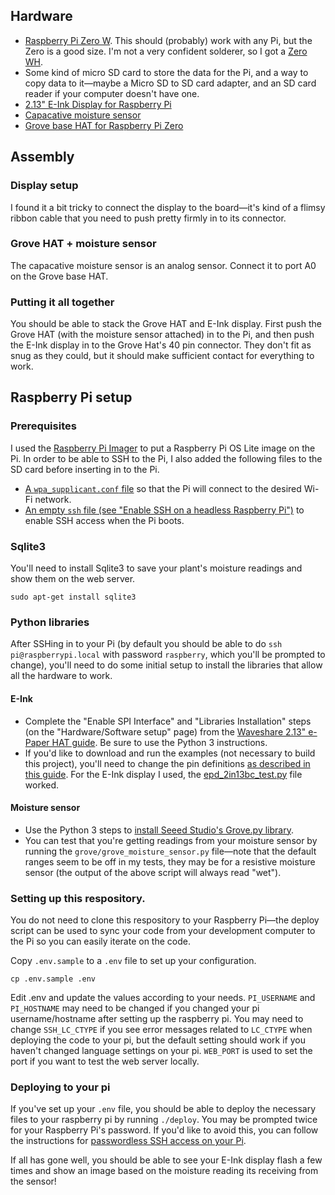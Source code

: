 ## Hardware

- [Raspberry Pi Zero W](https://www.raspberrypi.org/products/raspberry-pi-zero-w/). This should (probably) work with any Pi, but the Zero is a good size. I'm not a very confident solderer, so I got a [Zero WH](https://www.raspberrypi.org/blog/zero-wh/).
- Some kind of micro SD card to store the data for the Pi, and a way to copy data to it—maybe a Micro SD to SD card adapter, and an SD card reader if your computer doesn't have one.
- [2.13" E-Ink Display for Raspberry Pi](https://www.seeedstudio.com/2-13-Triple-Color-E-Ink-Display-for-Raspberry-Pi-p-4044.html)
- [Capacative moisture sensor](https://www.seeedstudio.com/Grove-Capacitive-Moisture-Sensor-Corrosion-Resistant.html)
- [Grove base HAT for Raspberry Pi Zero](https://www.seeedstudio.com/Grove-Base-Hat-for-Raspberry-Pi-Zero.html)

## Assembly

### Display setup

I found it a bit tricky to connect the display to the board—it's kind of a flimsy ribbon cable that you need to push pretty firmly in to its connector.

### Grove HAT + moisture sensor

The capacative moisture sensor is an analog sensor. Connect it to port A0 on the Grove base HAT.

### Putting it all together

You should be able to stack the Grove HAT and E-Ink display. First push the Grove HAT (with the moisture sensor attached) in to the Pi, and then push the E-Ink display in to the Grove Hat's 40 pin connector. They don't fit as snug as they could, but it should make sufficient contact for everything to work.

## Raspberry Pi setup

### Prerequisites

I used the [Raspberry Pi Imager](https://www.raspberrypi.org/software/) to put a Raspberry Pi OS Lite image on the Pi. In order to be able to SSH to the Pi, I also added the following files to the SD card before inserting in to the Pi.

- [A `wpa_supplicant.conf` file](https://www.raspberrypi.org/documentation/configuration/wireless/headless.md) so that the Pi will connect to the desired Wi-Fi network.
- [An empty `ssh` file (see "Enable SSH on a headless Raspberry Pi")](https://www.raspberrypi.org/documentation/remote-access/ssh/README.md) to enable SSH access when the Pi boots.

### Sqlite3

You'll need to install Sqlite3 to save your plant's moisture readings and show them on the web server.

```
sudo apt-get install sqlite3
```

### Python libraries

After SSHing in to your Pi (by default you should be able to do `ssh pi@raspberrypi.local` with password `raspberry`, which you'll be prompted to change), you'll need to do some initial setup to install the libraries that allow all the hardware to work.

#### E-Ink

- Complete the "Enable SPI Interface" and "Libraries Installation" steps (on the "Hardware/Software setup" page) from the [Waveshare 2.13" e-Paper HAT guide](https://www.waveshare.com/wiki/2.13inch_e-Paper_HAT_(B)). Be sure to use the Python 3 instructions.
- If you'd like to download and run the examples (not necessary to build this project), you'll need to change the pin definitions [as described in this guide](https://www.raspberryconnect.com/projects/42-hardware-addons/177-the-seeed-studio-e-ink-2-13-inch-3-colour-display-python-guide). For the E-Ink display I used, the [epd_2in13bc_test.py](https://github.com/waveshare/e-Paper/blob/master/RaspberryPi_JetsonNano/python/examples/epd_2in13bc_test.py) file worked.

#### Moisture sensor

- Use the Python 3 steps to [install Seeed Studio's Grove.py library](https://github.com/Seeed-Studio/grove.py#install-grovepy).
- You can test that you're getting readings from your moisture sensor by running the `grove/grove_moisture_sensor.py` file—note that the default ranges seem to be off in my tests, they may be for a resistive moisture sensor (the output of the above script will always read "wet").

### Setting up this respository.

You do not need to clone this respository to your Raspberry Pi—the deploy script can be used to sync your code from your development computer to the Pi so you can easily iterate on the code.

Copy `.env.sample` to a `.env` file to set up your configuration.

```
cp .env.sample .env
```

Edit .env and update the values according to your needs. `PI_USERNAME` and `PI_HOSTNAME` may need to be changed if you changed your pi username/hostname after setting up the raspberry pi. You may need to change `SSH_LC_CTYPE` if you see error messages related to `LC_CTYPE` when deploying the code to your pi, but the default setting should work if you haven't changed language settings on your pi. `WEB_PORT` is used to set the port if you want to test the web server locally.

### Deploying to your pi

If you've set up your `.env` file, you should be able to deploy the necessary files to your raspberry pi by running `./deploy`. You may be prompted twice for your Raspberry Pi's password. If you'd like to avoid this, you can follow the instructions for [passwordless SSH access on your Pi](https://www.raspberrypi.org/documentation/remote-access/ssh/passwordless.md).

If all has gone well, you should be able to see your E-Ink display flash a few times and show an image based on the moisture reading its receiving from the sensor!
